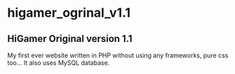 # higamer_ogrinal_v1.1
 ## HiGamer Original version 1.1
 
 My first ever website written in PHP without using any frameworks, pure css too... It also uses MySQL database.
